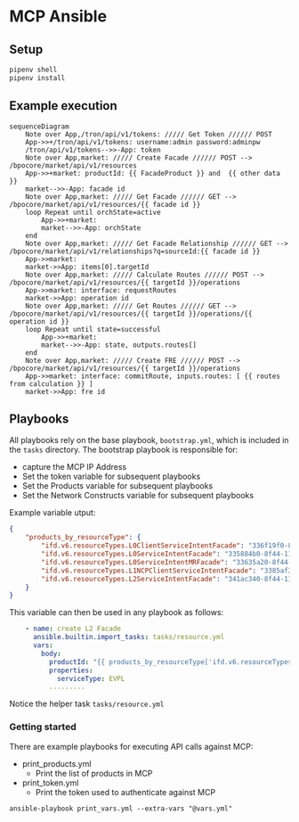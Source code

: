# MCP Ansible

## Setup

```bash
pipenv shell
pipenv install
```

## Example execution

```mermaid
sequenceDiagram
    Note over App,/tron/api/v1/tokens: ///// Get Token ////// POST
    App->>+/tron/api/v1/tokens: username:admin password:adminpw
    /tron/api/v1/tokens-->>-App: token
    Note over App,market: ///// Create Facade ////// POST --> /bpocore/market/api/v1/resources
    App->>+market: productId: {{ FacadeProduct }} and  {{ other data }}
    market-->>-App: facade id
    Note over App,market: ///// Get Facade ////// GET --> /bpocore/market/api/v1/resources/{{ facade id }}
    loop Repeat until orchState=active
        App->>+market: 
        market-->>-App: orchState
    end
    Note over App,market: ///// Get Facade Relationship ////// GET --> /bpocore/market/api/v1/relationships?q=sourceId:{{ facade id }}
    App->>market: 
    market->>App: items[0].targetId
    Note over App,market: ///// Calculate Routes ////// POST --> /bpocore/market/api/v1/resources/{{ targetId }}/operations
    App->>market: interface: requestRoutes
    market->>App: operation id
    Note over App,market: ///// Get Routes ////// GET --> /bpocore/market/api/v1/resources/{{ targetId }}/operations/{{ operation id }}
    loop Repeat until state=successful
        App->>+market: 
        market-->>-App: state, outputs.routes[]
    end
    Note over App,market: ///// Create FRE ////// POST --> /bpocore/market/api/v1/resources/{{ targetId }}/operations
    App->>market: interface: commitRoute, inputs.routes: [ {{ routes from calculation }} ]
    market->>App: fre id
```


## Playbooks

All playbooks rely on the base playbook, `bootstrap.yml`, which is included in the `tasks` directory. The bootstrap playbook is responsible for:
* capture the MCP IP Address
* Set the token variable for subsequent playbooks
* Set the Products variable for subsequent playbooks
* Set the Network Constructs variable for subsequent playbooks

Example variable utput:

```json
{
    "products_by_resourceType": {
        "ifd.v6.resourceTypes.L0ClientServiceIntentFacade": "336f19f0-8f44-11ec-9feb-897322cec140",
        "ifd.v6.resourceTypes.L0ServiceIntentFacade": "335884b0-8f44-11ec-9feb-897322cec140",
        "ifd.v6.resourceTypes.L0ServiceIntentMRFacade": "33635a20-8f44-11ec-9feb-897322cec140",
        "ifd.v6.resourceTypes.L1NCPClientServiceIntentFacade": "3385af30-8f44-11ec-9feb-897322cec140",
        "ifd.v6.resourceTypes.L2ServiceIntentFacade": "341ac340-8f44-11ec-9feb-897322cec140"
    }
}
```

This variable can then be used in any playbook as follows:

```yml
    - name: create L2 Facade
      ansible.builtin.import_tasks: tasks/resource.yml
      vars:
        body:
          productId: "{{ products_by_resourceType['ifd.v6.resourceTypes.L2ServiceIntentFacade'] }}"
          properties:
            serviceType: EVPL
          .........
```

Notice the helper task `tasks/resource.yml`

### Getting started

There are example playbooks for executing API calls against MCP:

* print_products.yml
  * Print the list of products in MCP
* print_token.yml
  * Print the token used to authenticate against MCP

`ansible-playbook print_vars.yml --extra-vars "@vars.yml"`
